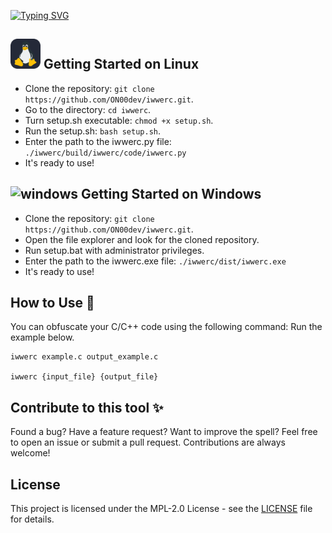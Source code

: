 [![Typing SVG](https://readme-typing-svg.demolab.com?font=Fira+Code&weight=700&size=46&pause=1000&color=505050&background=10151DFD&center=false&vCenter=true&random=false&width=500&lines=IWWERC)](https://git.io/typing-svg)

## <img src="https://github.com/tandpfun/skill-icons/blob/main/icons/Linux-Dark.svg" alt="windows" width="48"> Getting Started on Linux

- Clone the repository: `git clone https://github.com/ON00dev/iwwerc.git`.
- Go to the directory: `cd iwwerc`.
- Turn setup.sh executable: `chmod +x setup.sh`.
- Run the setup.sh: `bash setup.sh`.
- Enter the path to the iwwerc.py file: `./iwwerc/build/iwwerc/code/iwwerc.py`
- It's ready to use!

## <img src="https://github.com/tandpfun/skill-icons/blob/main/icons/Windows-Dark.svg" alt="windows" width="48"> Getting Started on Windows


- Clone the repository: `git clone https://github.com/ON00dev/iwwerc.git`.
- Open the file explorer and look for the cloned repository.
- Run setup.bat with administrator privileges.
- Enter the path to the iwwerc.exe file: `./iwwerc/dist/iwwerc.exe`
- It's ready to use!

## How to Use 📝

You can obfuscate your C/C++ code using the following command:
Run the example below.

```bash
iwwerc example.c output_example.c
```
`iwwerc {input_file} {output_file}`


## Contribute to this tool ✨

Found a bug? Have a feature request? Want to improve the spell? Feel free to open an issue or submit a pull request. Contributions are always welcome!

## License

This project is licensed under the MPL-2.0 License - see the [LICENSE](LICENSE) file for details.
